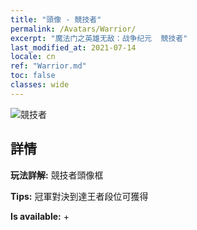 ```yaml
---
title: "頭像 - 競技者"
permalink: /Avatars/Warrior/
excerpt: "魔法门之英雄无敌：战争纪元  競技者"
last_modified_at: 2021-07-14
locale: cn
ref: "Warrior.md"
toc: false
classes: wide
---
```

 ![競技者](/images/a/avatarFrame_1.png)

## 詳情

 **玩法詳解:** 競技者頭像框 

 **Tips:** 冠軍對決到達王者段位可獲得 

 **Is available:**  + 

